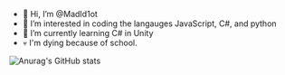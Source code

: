 - 👋 Hi, I’m @MadId1ot
- 👀 I’m interested in coding the langauges JavaScript, C#, and python
- 🌱 I’m currently learning C# in Unity
- 💀 I'm dying because of school.
  
 ![Anurag's GitHub stats](https://github-readme-stats.vercel.app/api?username=MadId1ot&theme=graywhite&show_icons=true)

